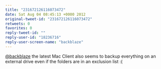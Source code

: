 ```yaml
---
title: "231672126116073472"
date: Sat Aug 04 08:45:13 +0000 2012
original-tweet-id: "231672126116073472"
retweets: 0
favorites: 0
reply-tweet-id: ""
reply-user-id: "18236716"
reply-user-screen-name: "backblaze"
---
```

<a href="https://twitter.com/backblaze">@backblaze</a> the latest Mac Client also seems to backup everything on an external drive even if the folders are in an exclusion list :(
